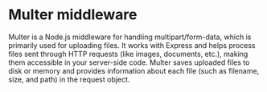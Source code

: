 # Multer middleware 
Multer is a Node.js middleware for handling multipart/form-data, which is primarily used for uploading files. It works with Express and helps process files sent through HTTP requests (like images, documents, etc.), making them accessible in your server-side code. Multer saves uploaded files to disk or memory and provides information about each file (such as filename, size, and path) in the request object.


